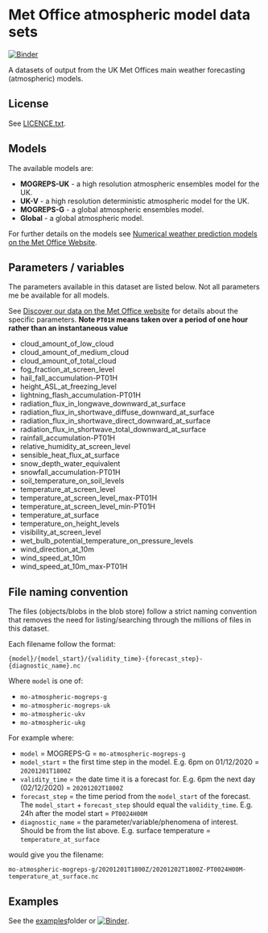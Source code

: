 # Met Office atmospheric model data sets
[![Binder](https://mybinder.org/badge_logo.svg)](https://mybinder.org/v2/gh/informatics-lab/azure_datasets/HEAD?urlpath=%2Flab%2Ftree%2Fmet_office_big_4_models%2Fexamples%2FIntroduction.ipynb)

A datasets of output from the UK Met Offices main weather forecasting (atmospheric) models.

## License
See [LICENCE.txt](LICENCE.txt).

## Models

The available models are:

* **MOGREPS-UK** - a high resolution atmospheric ensembles model for the UK.
* **UK-V** - a high resolution deterministic atmospheric model for the UK.
* **MOGREPS-G** - a global atmospheric ensembles model.
* **Global** -  a global atmospheric model.

For further details on the models see [Numerical weather prediction models
 on the Met Office Website](https://www.metoffice.gov.uk/research/approach/modelling-systems/unified-model/weather-forecasting).

## Parameters / variables

The parameters available in this dataset are listed below. Not all parameters me be available for all models.

See [Discover our data on the Met Office website](https://www.metoffice.gov.uk/services/data/met-office-data-for-reuse/discovery) for details about the specific parameters. **Note `PT01H` means taken over a period of one hour rather than an instantaneous value**

* cloud_amount_of_low_cloud
* cloud_amount_of_medium_cloud
* cloud_amount_of_total_cloud
* fog_fraction_at_screen_level
* hail_fall_accumulation-PT01H
* height_ASL_at_freezing_level
* lightning_flash_accumulation-PT01H
* radiation_flux_in_longwave_downward_at_surface
* radiation_flux_in_shortwave_diffuse_downward_at_surface
* radiation_flux_in_shortwave_direct_downward_at_surface
* radiation_flux_in_shortwave_total_downward_at_surface
* rainfall_accumulation-PT01H
* relative_humidity_at_screen_level
* sensible_heat_flux_at_surface
* snow_depth_water_equivalent
* snowfall_accumulation-PT01H
* soil_temperature_on_soil_levels
* temperature_at_screen_level
* temperature_at_screen_level_max-PT01H
* temperature_at_screen_level_min-PT01H
* temperature_at_surface
* temperature_on_height_levels
* visibility_at_screen_level
* wet_bulb_potential_temperature_on_pressure_levels
* wind_direction_at_10m
* wind_speed_at_10m
* wind_speed_at_10m_max-PT01H

## File naming convention

The files (objects/blobs in the blob store) follow a strict naming convention that removes the need for listing/searching through the millions of files in this dataset.

Each filename follow the format:

`{model}/{model_start}/{validity_time}-{forecast_step}-{diagnostic_name}.nc`

Where `model` is one of: 

* `mo-atmospheric-mogreps-g`
* `mo-atmospheric-mogreps-uk`
* `mo-atmospheric-ukv`
* `mo-atmospheric-ukg`

For example where:

* `model` = MOGREPS-G = `mo-atmospheric-mogreps-g`
* `model_start` = the first time step in the model. E.g. 6pm on 01/12/2020 = `20201201T1800Z`
* `validity_time` = the date time it is a forecast for. E.g. 6pm the next day (02/12/2020) = `20201202T1800Z`
* `forecast_step` = the time period from the `model_start` of the forecast. The `model_start` + `forecast_step` should equal the `validity_time`. E.g. 24h after the model start = `PT0024H00M`
* `diagnostic_name` = the parameter/variable/phenomena of interest. Should be from the list above. E.g. surface temperature = `temperature_at_surface`

would give you the filename:

`mo-atmospheric-mogreps-g/20201201T1800Z/20201202T1800Z-PT0024H00M-temperature_at_surface.nc`

## Examples

See the [examples](examples)folder or [![Binder](https://mybinder.org/badge_logo.svg)](https://mybinder.org/v2/gh/informatics-lab/azure_datasets/HEAD?urlpath=%2Flab%2Ftree%2Fmet_office_big_4_models%2Fexamples%2FIntroduction.ipynb).
 
